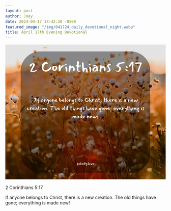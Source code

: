 ```yaml
---
layout: post
author: Joey
date: 2024-04-17 17:42:20 -0500
featured_image: "/img/041724_daily_devotional_night.webp"
title: April 17th Evening Devotional
---
```


[![April 17th 2024 - Evening Devotional](/img/041724_daily_devotional_night.webp)](/img/041724_daily_devotional_night.webp)

2 Corinthians 5:17

If anyone belongs to Christ, there is a new creation. The old things have gone; everything is made new!